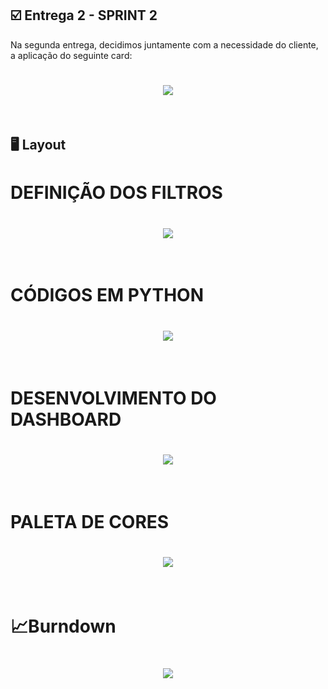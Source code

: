 ## :ballot_box_with_check: Entrega 2 - SPRINT 2

Na segunda entrega, decidimos juntamente com a necessidade do cliente, a aplicação do seguinte card:

<h1 align="center"> <img src = "https://github.com/Group-4-Fatec-SJC/Analise-Eleitorado/blob/main/assets/SPRINT%202.png" /></h1>

<br>

## :desktop_computer: Layout

<h1>DEFINIÇÃO DOS FILTROS</h1>
<h1 align="center"> <img src = "https://github.com/Group-4-Fatec-SJC/Analise-Eleitorado/blob/main/assets/GIF%20HOME.gif"/></h1>

<br>

<h1 >CÓDIGOS EM PYTHON</h1>

<h1 align="center"> <img src = "https://github.com/Group-4-Fatec-SJC/Analise-Eleitorado/blob/main/assets/GIF%20TEAM.gif"/></h1>
<br>

<h1 >DESENVOLVIMENTO DO DASHBOARD</h1>
<h1 align="center"> <img src = "https://github.com/Group-4-Fatec-SJC/Analise-Eleitorado/blob/main/assets/GIF%20DOCUMENTATION.gif"/></h1>

<br>

<h1>PALETA DE CORES</h1>
<h1 align="center"> <img src = "https://github.com/Group-4-Fatec-SJC/Analise-Eleitorado/blob/main/assets/PALETA%20DE%20CORES.png"/></h1>


<br>

<h1>&#128200;Burndown</h1>

<h1 align="center"> <img src = "https://github.com/Group-4-Fatec-SJC/Analise-Eleitorado/blob/main/assets/burndown.jpeg"/></h1>

<br>





